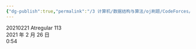 ```yaml
---
{"dg-publish":true,"permalink":"/3 计算机/数据结构与算法/oj刷题/CodeForces/20210221 Atregular 113/","title":"20210221 Atregular 113"}
---
```



20210221 Atregular 113  
2021 年 2 月 26 日  
0:54
